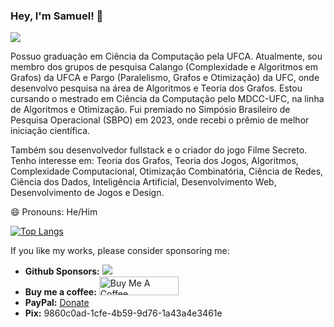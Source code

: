 ### Hey, I'm Samuel! 👋

![](https://komarev.com/ghpvc/?username=csamuelsm)

Possuo graduação em Ciência da Computação pela UFCA. Atualmente, sou membro dos grupos de pesquisa Calango (Complexidade e Algoritmos em Grafos) da UFCA e Pargo (Paralelismo, Grafos e Otimização) da UFC, onde desenvolvo pesquisa na área de Algoritmos e Teoria dos Grafos. Estou cursando o mestrado em Ciência da Computação pelo MDCC-UFC, na linha de Algoritmos e Otimização. Fui premiado no Simpósio Brasileiro de Pesquisa Operacional (SBPO) em 2023, onde recebi o prêmio de melhor iniciação científica.

Também sou desenvolvedor fullstack e o criador do jogo Filme Secreto. Tenho interesse em: Teoria dos Grafos, Teoria dos Jogos, Algoritmos, Complexidade Computacional, Otimização Combinatória, Ciência de Redes, Ciência dos Dados, Inteligência Artificial, Desenvolvimento Web, Desenvolvimento de Jogos e Design.

😄 Pronouns: He/Him

[![Top Langs](https://github-readme-stats.vercel.app/api/top-langs/?username=csamuelsm&layout=compact)](https://github.com/anuraghazra/github-readme-stats)

If you like my works, please consider sponsoring me:

- **Github Sponsors:** [![](https://img.shields.io/static/v1?label=Sponsor&message=%E2%9D%A4&logo=GitHub&color=%23fe8e86)](https://github.com/sponsors/csamuelssm)
- **Buy me a coffee:** <a href="https://www.buymeacoffee.com/csamuelssm" target="_blank"><img src="https://cdn.buymeacoffee.com/buttons/default-orange.png" alt="Buy Me A Coffee" height="30" width="127"></a>
- **PayPal:** [Donate](https://www.paypal.com/donate/?hosted_button_id=DE9ZRCNT78QW4)
- **Pix:** 9860c0ad-1cfe-4b59-9d76-1a43a4e3461e

<!--
**csamuelsm/csamuelsm** is a ✨ _special_ ✨ repository because its `README.md` (this file) appears on your GitHub profile.

Here are some ideas to get you started:

- 🔭 I’m currently working on ...
- 🌱 I’m currently learning ...
- 👯 I’m looking to collaborate on ...
- 🤔 I’m looking for help with ...
- 💬 Ask me about ...
- 📫 How to reach me: ...
- 😄 Pronouns: ...
- ⚡ Fun fact: ...
-->
